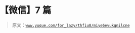 # 【微信】7 篇

> 原文：[`www.yuque.com/for_lazy/thfiu8/miye6evukqnilcne`](https://www.yuque.com/for_lazy/thfiu8/miye6evukqnilcne)

